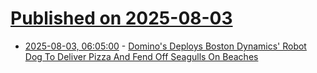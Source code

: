 # [Published on 2025-08-03](index.md)

* [2025-08-03, 06:05:00](https://soylentnews.org/article.pl?sid=25/08/02/0446236&from=rss) - [Domino's Deploys Boston Dynamics' Robot Dog To Deliver Pizza And Fend Off Seagulls On Beaches](https://soylentnews.org/article.pl?sid=25/08/02/0446236&from=rss)
